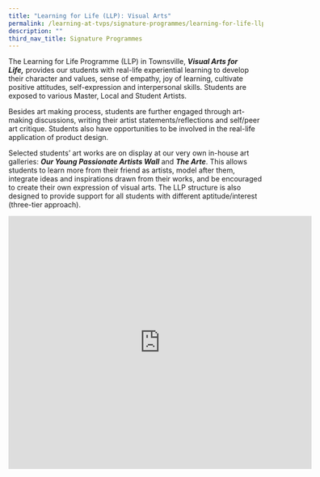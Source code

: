 ```yaml
---
title: "Learning for Life (LLP): Visual Arts"
permalink: /learning-at-tvps/signature-programmes/learning-for-life-llp-visual-arts
description: ""
third_nav_title: Signature Programmes
---
```

The Learning for Life Programme (LLP) in Townsville,&nbsp;**_Visual Arts for Life,_**&nbsp;provides our students with real-life experiential learning to develop their character and values, sense of empathy, joy of learning, cultivate positive attitudes, self-expression and interpersonal skills. Students are exposed to various Master, Local and Student Artists.

Besides art making process, students are further engaged through art-making discussions, writing their artist statements/reflections and self/peer art critique. Students also have opportunities to be involved in the real-life application of product design.

Selected students’ art works are on display at our very own in-house art galleries:&nbsp;**_Our Young Passionate Artists Wall_**&nbsp;and&nbsp;**_The Arte_**. This allows students to learn more from their friend as artists, model after them, integrate ideas and inspirations drawn from their works, and be encouraged to create their own expression of visual arts.&nbsp;The LLP structure is also designed to provide support for all students with different aptitude/interest (three-tier approach).

<iframe allowfullscreen="true" height="500" width="600" frameborder="0" src="https://docs.google.com/presentation/d/e/2PACX-1vRYS0dphPlLEWHh3Sp_IVag40xLSoBF7D3LV4aL58vb182__uWFpjWFNydSx78690-b3xLxAUpZ-D3z/embed?start=false&amp;loop=true&amp;delayms=10000"></iframe>

